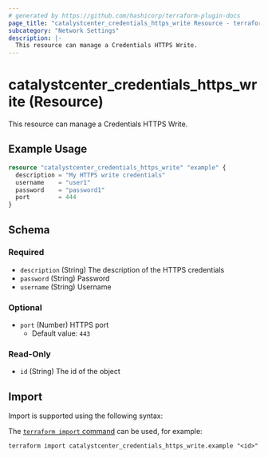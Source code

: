 ```yaml
---
# generated by https://github.com/hashicorp/terraform-plugin-docs
page_title: "catalystcenter_credentials_https_write Resource - terraform-provider-catalystcenter"
subcategory: "Network Settings"
description: |-
  This resource can manage a Credentials HTTPS Write.
---
```


# catalystcenter_credentials_https_write (Resource)

This resource can manage a Credentials HTTPS Write.

## Example Usage

```terraform
resource "catalystcenter_credentials_https_write" "example" {
  description = "My HTTPS write credentials"
  username    = "user1"
  password    = "password1"
  port        = 444
}
```

<!-- schema generated by tfplugindocs -->
## Schema

### Required

- `description` (String) The description of the HTTPS credentials
- `password` (String) Password
- `username` (String) Username

### Optional

- `port` (Number) HTTPS port
  - Default value: `443`

### Read-Only

- `id` (String) The id of the object

## Import

Import is supported using the following syntax:

The [`terraform import` command](https://developer.hashicorp.com/terraform/cli/commands/import) can be used, for example:

```shell
terraform import catalystcenter_credentials_https_write.example "<id>"
```
